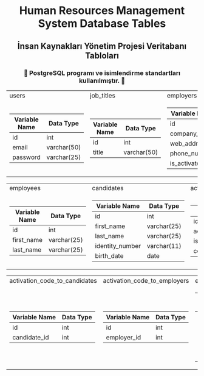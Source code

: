 <div align="center"><h1>Human Resources Management System Database Tables</h1> </div>
<div align="center"><h2>İnsan Kaynakları Yönetim Projesi Veritabanı Tabloları</h2> </div>

<div align="center"><h3> 🚩 PostgreSQL programı ve isimlendirme standartları kullanılmıştır. 🚩</h3> </div>

<table>
  <tr>
    <td>users</td>
     <td>job_titles</td>
     <td>employers</td>
  </tr>
  <tr>
    <td>

Variable Name | Data Type
------------ | -------------
id | int
email | varchar(50)
password | varchar(25)
   
   </td>
    <td>

Variable Name | Data Type
------------ | -------------
id | int
title | varchar(50)
   
   </td>
    <td>

Variable Name | Data Type
------------ | -------------
id | int
company_name | varchar(255)
web_address | varchar(50)
phone_number | varchar(12)
is_activated | boolean
   
   </td>
  </tr>
 </table>
 
<table>
  <tr>
     <td>employees</td>
     <td>candidates</td>
     <td>activation_codes</td>
  </tr>
  <tr>
    <td>

Variable Name | Data Type
------------ | -------------
id | int
first_name | varchar(25)
last_name | varchar(25)
   
   </td>
    <td>

Variable Name | Data Type
------------ | -------------
id | int
first_name | varchar(25)
last_name | varchar(25)
identity_number | varchar(11)
birth_date | date
   
   </td>
    <td>

Variable Name | Data Type
------------ | -------------
id | int
activation_code | varchar(38)
is_confirmed | boolean
confirmation_date | date
   
   </td>
  </tr>
 </table>
 
 <table>
  <tr>
     <td>activation_code_to_candidates</td>
     <td>activation_code_to_employers</td>
     <td>employer_activation_by_employees</td>
  </tr>
  <tr>
    <td>

Variable Name | Data Type
------------ | -------------
id | int
candidate_id | int
   
   </td>
    <td>

Variable Name | Data Type
------------ | -------------
id | int
employer_id | int
   
   </td>
    <td>

Variable Name | Data Type
------------ | -------------
id | int
employer_id | int
confirmed_employee_id | int
is_confirmed | boolean
confirmed_date | date    
   
   </td>
  </tr>
 </table>

